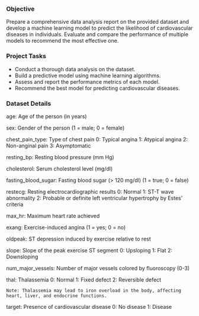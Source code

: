### Objective
Prepare a comprehensive data analysis report on the provided dataset and develop a machine learning model to predict the likelihood of cardiovascular diseases in individuals. Evaluate and compare the performance of multiple models to recommend the most effective one.

### Project Tasks
  - Conduct a thorough data analysis on the dataset.
  - Build a predictive model using machine learning algorithms.
  - Assess and report the performance metrics of each model.
  - Recommend the best model for predicting cardiovascular diseases.

### Dataset Details
 age: Age of the person (in years)
 
 sex: Gender of the person (1 = male; 0 = female)

 chest_pain_type: Type of chest pain
    0: Typical angina
    1: Atypical angina
    2: Non-anginal pain
    3: Asymptomatic

 resting_bp: Resting blood pressure (mm Hg)

 cholesterol: Serum cholesterol level (mg/dl)
 
 fasting_blood_sugar: Fasting blood sugar (> 120 mg/dl) (1 = true; 0 = false)
 
 restecg: Resting electrocardiographic results
    0: Normal
    1: ST-T wave abnormality
    2: Probable or definite left ventricular hypertrophy by Estes’ criteria

 max_hr: Maximum heart rate achieved
 
 exang: Exercise-induced angina (1 = yes; 0 = no)
 
 oldpeak: ST depression induced by exercise relative to rest
 
 slope: Slope of the peak exercise ST segment
    0: Upsloping
    1: Flat
    2: Downsloping

 num_major_vessels: Number of major vessels colored by fluoroscopy (0-3)

 thal: Thalassemia
    0: Normal
    1: Fixed defect
    2: Reversible defect

`Note: Thalassemia may lead to iron overload in the body, affecting heart, liver, and endocrine functions.`

 target: Presence of cardiovascular disease
    0: No disease
    1: Disease
